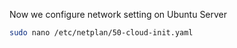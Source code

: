 
Now we configure network setting on Ubuntu Server

```bash
sudo nano /etc/netplan/50-cloud-init.yaml
